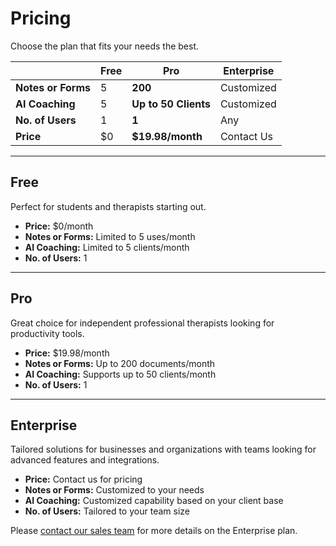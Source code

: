 # Pricing

Choose the plan that fits your needs the best.

|                    | Free | Pro                  | Enterprise |
| ------------------ | ---- | -------------------- | ---------- |
| **Notes or Forms** | 5    | **200**              | Customized |
| **AI Coaching**    | 5    | **Up to 50 Clients** | Customized |
| **No. of Users**   | 1    | **1**                | Any        |
| **Price**          | $0   | **$19.98/month**     | Contact Us |

---

## Free

Perfect for students and therapists starting out.

- **Price:** $0/month
- **Notes or Forms:** Limited to 5 uses/month
- **AI Coaching:** Limited to 5 clients/month
- **No. of Users:** 1

---

## Pro

Great choice for independent professional therapists looking for productivity tools.

- **Price:** $19.98/month
- **Notes or Forms:** Up to 200 documents/month
- **AI Coaching:** Supports up to 50 clients/month
- **No. of Users:** 1

---

## Enterprise

Tailored solutions for businesses and organizations with teams looking for advanced features and integrations.

- **Price:** Contact us for pricing
- **Notes or Forms:** Customized to your needs
- **AI Coaching:** Customized capability based on your client base
- **No. of Users:** Tailored to your team size

Please [contact our sales team](mailto:contact@nuiq.com) for more details on the Enterprise plan.
